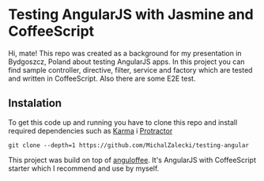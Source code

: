 # Testing AngularJS with Jasmine and CoffeeScript

Hi, mate! This repo was created as a background for my presentation in Bydgoszcz, Poland about testing AngularJS apps. In this project you can find sample controller, directive, filter, service and factory which are tested and written in CoffeeScript. Also there are some E2E test.

## Instalation

To get this code up and running you have to clone this repo and install required dependencies such as [Karma](http://karma-runner.github.io/0.12/index.html) i [Protractor](http://angular.github.io/protractor/#/)

```
git clone --depth=1 https://github.com/MichalZalecki/testing-angular
```

This project was build on top of [anguloffee](https://github.com/MichalZalecki/anguloffee). It's AngularJS with CoffeeScript starter which I recommend and use by myself.
